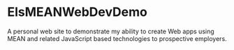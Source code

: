 # ElsMEANWebDevDemo
A personal web site to demonstrate my ability to create Web apps using MEAN and related JavaScript based technologies to prospective employers.
